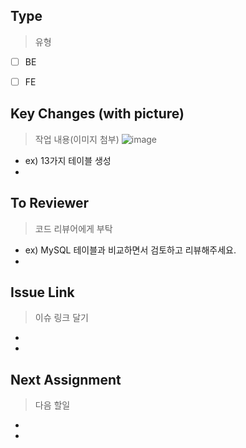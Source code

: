 ## Type
> 유형
- [ ] BE
- [ ] FE


## Key Changes (with picture)
> 작업 내용(이미지 첨부)
![image](https://github.com/user-attachments/assets/543cdab5-523d-4f0a-8fd6-7e8afa3fa2b5)

- ex) 13가지 테이블 생성
- 

## To Reviewer
> 코드 리뷰어에게 부탁
- ex) MySQL 테이블과 비교하면서 검토하고 리뷰해주세요.
- 

## Issue Link
> 이슈 링크 달기
-
-

## Next Assignment
> 다음 할일
-
-

